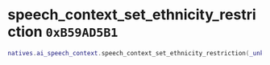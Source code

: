 # speech_context_set_ethnicity_restriction `0xB59AD5B1`

```lua
natives.ai_speech_context.speech_context_set_ethnicity_restriction(_unk0 --[[ integer ]], _unk1 --[[ integer ]])
```
